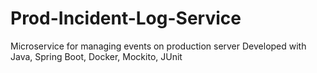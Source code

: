 # Prod-Incident-Log-Service
Microservice for managing events on production server
Developed with Java, Spring Boot, Docker, Mockito, JUnit
